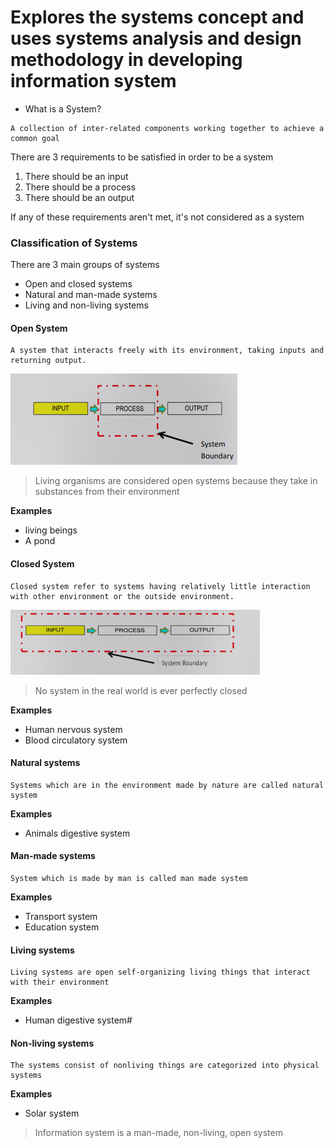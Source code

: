 # Explores the systems concept and uses systems analysis and design methodology in developing information system

- What is a System?

```
A collection of inter-related components working together to achieve a common goal
```

There are 3 requirements to be satisfied in order to be a system
1. There should be an input
2. There should be a process
3. There should be an output

If any of these requirements aren't met, it's not considered as a system

### Classification of Systems

There are 3 main groups of systems
- Open and closed systems
- Natural and man-made systems
- Living and non-living systems

#### Open System

```
A system that interacts freely with its environment, taking inputs and returning output.
```

![](../../../assets/Images%201/Pasted%20image%2020230325190018.png)

>Living organisms are considered open systems because they take in substances from their environment

**Examples**
- living beings
- A pond

#### Closed System

```
Closed system refer to systems having relatively little interaction with other environment or the outside environment.
```

![](../../../assets/Images%201/Pasted%20image%2020230325190036.png)

> No system in the real world is ever perfectly closed

**Examples**
- Human nervous system
- Blood circulatory system

#### Natural systems

```
Systems which are in the environment made by nature are called natural system
```

**Examples**
- Animals digestive system

#### Man-made systems

```
System which is made by man is called man made system
```

**Examples**
- Transport system
- Education system

#### Living systems

```
Living systems are open self-organizing living things that interact with their environment 
```

**Examples**
- Human digestive system# 

#### Non-living systems

```
The systems consist of nonliving things are categorized into physical systems
```

**Examples**
- Solar system

> Information system is a man-made, non-living, open system
